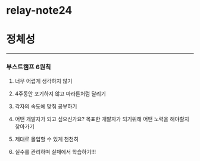 # relay-note24

# 정체성

---

### 부스트캠프 6원칙

1. 너무 어렵게 생각하지 않기

1. 4주동안 포기하지 않고 마라톤처럼 달리기

1. 각자의 속도에 맞춰 공부하기

1. 어떤 개발자가 되고 싶으신가요? 목표한 개발자가 되기위해 어떤 노력을 해야할지 찾아가기

1. 제대로 몰입할 수 있게 천천히

1. 실수를 관리하며 실패에서 학습하기!!!


